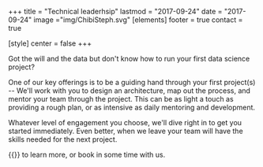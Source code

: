 +++
title = "Technical leaderhsip"
lastmod = "2017-09-24"
date = "2017-09-24"
image ="img/ChibiSteph.svg"
[elements]
  footer = true
  contact = true

[style]
  center = false
+++

Got the will and the data but don't know how to run your first data science project? 

One of our key offerings is to be a guiding hand through your first project(s) -- We'll work with you to design an architecture, map out the process, and mentor your team through the project. This can be as light a touch as providing a rough plan, or as intensive as daily mentoring and development.

Whatever level of engagement you choose, we'll dive right in to get you started immediately. Even better, when we leave your team will have the skills needed for the next project.


{{<btn href="//itsalocke.com/#contact" msg="Talk to us">}} to learn more, or book in some time with us.